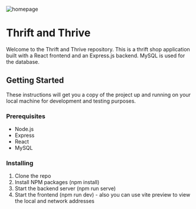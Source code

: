 ![homepage](https://github.com/LisaPowell1991/thrift-and-thrive/assets/122890181/be534557-d2de-4829-a16f-a8717d007369)

# Thrift and Thrive

Welcome to the Thrift and Thrive repository. This is a thrift shop application built with a React frontend and an Express.js backend. MySQL is used for the database.

## Getting Started

These instructions will get you a copy of the project up and running on your local machine for development and testing purposes.

### Prerequisites

- Node.js
- Express
- React
- MySQL

### Installing

1. Clone the repo
2. Install NPM packages (npm install)
3. Start the backend server (npm run serve)
4. Start the frontend (npm run dev) - also you can use vite preview to view the local and network addresses
